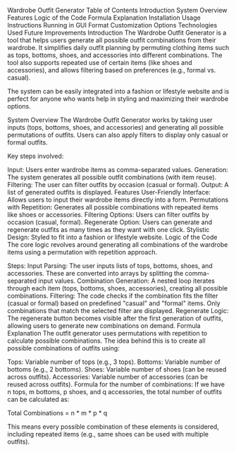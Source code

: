 Wardrobe Outfit Generator
Table of Contents
Introduction
System Overview
Features
Logic of the Code
Formula Explanation
Installation
Usage Instructions
Running in GUI Format
Customization Options
Technologies Used
Future Improvements
Introduction
The Wardrobe Outfit Generator is a tool that helps users generate all possible outfit combinations from their wardrobe. It simplifies daily outfit planning by permuting clothing items such as tops, bottoms, shoes, and accessories into different combinations. The tool also supports repeated use of certain items (like shoes and accessories), and allows filtering based on preferences (e.g., formal vs. casual).

The system can be easily integrated into a fashion or lifestyle website and is perfect for anyone who wants help in styling and maximizing their wardrobe options.

System Overview
The Wardrobe Outfit Generator works by taking user inputs (tops, bottoms, shoes, and accessories) and generating all possible permutations of outfits. Users can also apply filters to display only casual or formal outfits.

Key steps involved:

Input: Users enter wardrobe items as comma-separated values.
Generation: The system generates all possible outfit combinations (with item reuse).
Filtering: The user can filter outfits by occasion (casual or formal).
Output: A list of generated outfits is displayed.
Features
User-Friendly Interface: Allows users to input their wardrobe items directly into a form.
Permutations with Repetition: Generates all possible combinations with repeated items like shoes or accessories.
Filtering Options: Users can filter outfits by occasion (casual, formal).
Regenerate Option: Users can generate and regenerate outfits as many times as they want with one click.
Stylistic Design: Styled to fit into a fashion or lifestyle website.
Logic of the Code
The core logic revolves around generating all combinations of the wardrobe items using a permutation with repetition approach.

Steps:
Input Parsing:
The user inputs lists of tops, bottoms, shoes, and accessories.
These are converted into arrays by splitting the comma-separated input values.
Combination Generation:
A nested loop iterates through each item (tops, bottoms, shoes, accessories), creating all possible combinations.
Filtering:
The code checks if the combination fits the filter (casual or formal) based on predefined "casual" and "formal" items.
Only combinations that match the selected filter are displayed.
Regenerate Logic:
The regenerate button becomes visible after the first generation of outfits, allowing users to generate new combinations on demand.
Formula Explanation
The outfit generator uses permutations with repetition to calculate possible combinations. The idea behind this is to create all possible combinations of outfits using:

Tops: Variable number of tops (e.g., 3 tops).
Bottoms: Variable number of bottoms (e.g., 2 bottoms).
Shoes: Variable number of shoes (can be reused across outfits).
Accessories: Variable number of accessories (can be reused across outfits).
Formula for the number of combinations:
If we have n tops, m bottoms, p shoes, and q accessories, the total number of outfits can be calculated as:

Total Combinations = n * m * p * q

This means every possible combination of these elements is considered, including repeated items (e.g., same shoes can be used with multiple outfits).

